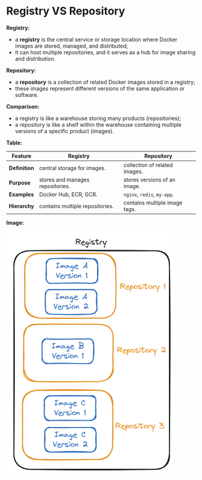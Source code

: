 # Registry VS Repository

**Registry:**

- a **registry** is the central service or storage location where Docker images are stored, managed, and distributed;
- it can host multiple repositories, and it serves as a hub for image sharing and distribution.

**Repository:**

- a **repository** is a collection of related Docker images stored in a registry;
- these images represent different versions of the same application or software.

**Comparison:**

- a registry is like a warehouse storing many products (repositories);
- a repository is like a shelf within the warehouse containing multiple versions of a specific product (images).

**Table:**

| Feature        | Registry                         | Repository                    |
|----------------|----------------------------------|-------------------------------|
| **Definition** | central storage for images.      | collection of related images. |
| **Purpose**    | stores and manages repositories. | stores versions of an image.  |
| **Examples**   | Docker Hub, ECR, GCR.            | `nginx`, `redis`, `my-app`.   |
| **Hierarchy**  | contains multiple repositories.  | contains multiple image tags. |


**Image:**

<img src="img/registry.png">
